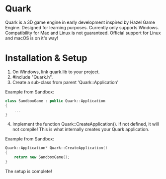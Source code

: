 # Quark

Quark is a 3D game engine in early development inspired by Hazel Game Engine.
Designed for learning purposes.
Currently only supports Windows. Compatibility for Mac and Linux is not guaranteed.
Official support for Linux and macOS is on it's way!

# Installation & Setup

1. On Windows, link quark.lib to your project.
2. #include "Quark.h".
3. Create a sub-class from parent 'Quark::Application'

Example from Sandbox:
```c++
class SandboxGame : public Quark::Application
{
	...
}
```
4. Implement the function Quark::CreateApplication().
	If not defined, it will not compile!
	This is what internally creates your Quark application.
	
Example from Sandbox:
```c++
Quark::Application* Quark::CreateApplication()
{
	return new SandboxGame();
}
```
The setup is complete!
